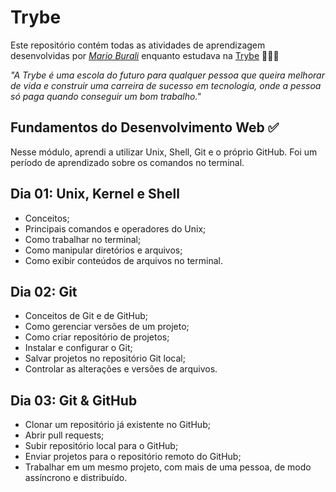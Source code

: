 # Trybe

Este repositório contém todas as atividades de aprendizagem desenvolvidas por _[Mario Burali](https://www.linkedin.com/in/marioaugustoburali/)_ enquanto estudava na [Trybe](https://www.betrybe.com/) 🚀🚀🚀

_"A Trybe é uma escola do futuro para qualquer pessoa que queira melhorar de vida e construir uma carreira de sucesso em tecnologia, onde a pessoa só paga quando conseguir um bom trabalho."_

## Fundamentos do Desenvolvimento Web ✅

Nesse módulo, aprendi a utilizar Unix, Shell, Git e o próprio GitHub.
Foi um período de aprendizado sobre os comandos no terminal.

## Dia 01: Unix, Kernel e Shell
- Conceitos;
- Principais comandos e operadores do Unix;
- Como trabalhar no terminal;
- Como manipular diretórios e arquivos;
- Como exibir conteúdos de arquivos no terminal.


## Dia 02: Git
- Conceitos de Git e de GitHub;
- Como gerenciar versões de um projeto;
- Como criar repositório de projetos;
- Instalar e configurar o Git;
- Salvar projetos no repositório Git local;
- Controlar as alterações e versões de arquivos.

## Dia 03: Git & GitHub

- Clonar um repositório já existente no GitHub;
- Abrir pull requests;
- Subir repositório local para o GitHub;
- Enviar projetos para o repositório remoto do GitHub;
- Trabalhar em um mesmo projeto, com mais de uma pessoa, de modo assíncrono e distribuído.